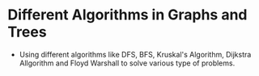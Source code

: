 # Different Algorithms in Graphs and Trees
- Using different algorithms like DFS, BFS, Kruskal's Algorithm, Dijkstra Allgorithm and Floyd Warshall to solve various type of problems.
